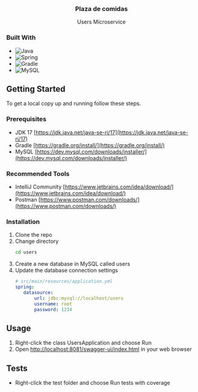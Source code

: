 <br />
<div align="center">
<h3 align="center">Plaza de comidas</h3>
  <p align="center">
      Users Microservice
  </p>
</div>

### Built With

* ![Java](https://img.shields.io/badge/java-%23ED8B00.svg?style=for-the-badge&logo=java&logoColor=white)
* ![Spring](https://img.shields.io/badge/Spring-6DB33F?style=for-the-badge&logo=spring&logoColor=white)
* ![Gradle](https://img.shields.io/badge/Gradle-02303A.svg?style=for-the-badge&logo=Gradle&logoColor=white)
* ![MySQL](https://img.shields.io/badge/MySQL-00000F?style=for-the-badge&logo=mysql&logoColor=white)


<!-- GETTING STARTED -->
## Getting Started

To get a local copy up and running follow these steps.

### Prerequisites

* JDK 17 [https://jdk.java.net/java-se-ri/17](https://jdk.java.net/java-se-ri/17)
* Gradle [https://gradle.org/install/](https://gradle.org/install/)
* MySQL [https://dev.mysql.com/downloads/installer/](https://dev.mysql.com/downloads/installer/)

### Recommended Tools
* IntelliJ Community [https://www.jetbrains.com/idea/download/](https://www.jetbrains.com/idea/download/)
* Postman [https://www.postman.com/downloads/](https://www.postman.com/downloads/)

### Installation

1. Clone the repo
2. Change directory
   ```sh
   cd users
   ```
3. Create a new database in MySQL called users
4. Update the database connection settings 
   ```yml
   # src/main/resources/application.yml   
   spring:
      datasource:
          url: jdbc:mysql://localhost/users
          username: root
          password: 1234
   ```

<!-- USAGE -->
## Usage

1. Right-click the class UsersApplication and choose Run
2. Open [http://localhost:8081/swagger-ui/index.html](http://localhost:8081/swagger-ui/index.html) in your web browser

<!-- ROADMAP -->
## Tests

- Right-click the test folder and choose Run tests with coverage


